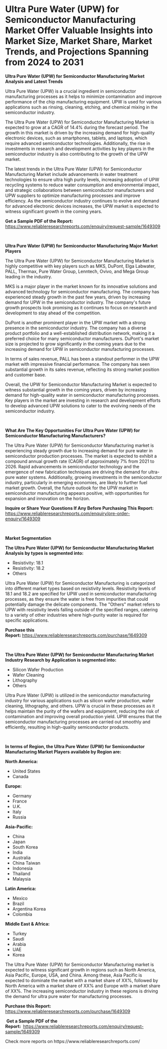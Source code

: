 <p><h1>Ultra Pure Water (UPW) for Semiconductor Manufacturing Market Offer Valuable Insights into Market Size, Market Share, Market Trends, and Projections Spanning from 2024 to 2031</h1></p><p><strong>Ultra Pure Water (UPW) for Semiconductor Manufacturing Market Analysis and Latest Trends</strong></p>
<p><p>Ultra Pure Water (UPW) is a crucial ingredient in semiconductor manufacturing processes as it helps to minimize contamination and improve performance of the chip manufacturing equipment. UPW is used for various applications such as rinsing, cleaning, etching, and chemical mixing in the semiconductor industry.</p><p>The Ultra Pure Water (UPW) for Semiconductor Manufacturing Market is expected to grow at a CAGR of 14.4% during the forecast period. The growth in this market is driven by the increasing demand for high-quality electronic devices, such as smartphones, tablets, and laptops, which require advanced semiconductor technologies. Additionally, the rise in investments in research and development activities by key players in the semiconductor industry is also contributing to the growth of the UPW market.</p><p>The latest trends in the Ultra Pure Water (UPW) for Semiconductor Manufacturing Market include advancements in water treatment technologies to ensure ultra high purity levels, increasing adoption of UPW recycling systems to reduce water consumption and environmental impact, and strategic collaborations between semiconductor manufacturers and UPW suppliers to optimize manufacturing processes and improve efficiency. As the semiconductor industry continues to evolve and demand for advanced electronic devices increases, the UPW market is expected to witness significant growth in the coming years.</p></p>
<p><strong>Get a Sample PDF of the Report:&nbsp;</strong> <a href="https://www.reliableresearchreports.com/enquiry/request-sample/1649309">https://www.reliableresearchreports.com/enquiry/request-sample/1649309</a></p>
<p>&nbsp;</p>
<p><strong>Ultra Pure Water (UPW) for Semiconductor Manufacturing Major Market Players</strong></p>
<p><p>The Ultra Pure Water (UPW) for Semiconductor Manufacturing Market is highly competitive with key players such as MKS, DuPont, Elga Labwater, PALL, Thermax, Pure Water Group, Lenntech, Ovivo, and Mega Group leading in the industry. </p><p>MKS is a major player in the market known for its innovative solutions and advanced technology for semiconductor manufacturing. The company has experienced steady growth in the past few years, driven by increasing demand for UPW in the semiconductor industry. The company's future growth prospects look promising as it continues to focus on research and development to stay ahead of the competition.</p><p>DuPont is another prominent player in the UPW market with a strong presence in the semiconductor industry. The company has a diverse product portfolio and a well-established distribution network, making it a preferred choice for many semiconductor manufacturers. DuPont's market size is projected to grow significantly in the coming years due to the increasing demand for UPW in semiconductor manufacturing processes.</p><p>In terms of sales revenue, PALL has been a standout performer in the UPW market with impressive financial performance. The company has seen substantial growth in its sales revenue, reflecting its strong market position and customer base. </p><p>Overall, the UPW for Semiconductor Manufacturing Market is expected to witness substantial growth in the coming years, driven by increasing demand for high-quality water in semiconductor manufacturing processes. Key players in the market are investing in research and development efforts to develop advanced UPW solutions to cater to the evolving needs of the semiconductor industry.</p></p>
<p>&nbsp;</p>
<p><strong>What Are The Key Opportunities For Ultra Pure Water (UPW) for Semiconductor Manufacturing Manufacturers?</strong></p>
<p><p>The Ultra Pure Water (UPW) for Semiconductor Manufacturing market is experiencing steady growth due to increasing demand for pure water in semiconductor production processes. The market is expected to exhibit a compound annual growth rate (CAGR) of approximately 7% from 2021 to 2026. Rapid advancements in semiconductor technology and the emergence of new fabrication techniques are driving the demand for ultra-pure water systems. Additionally, growing investments in the semiconductor industry, particularly in emerging economies, are likely to further fuel market growth. Overall, the future outlook for the UPW market in semiconductor manufacturing appears positive, with opportunities for expansion and innovation on the horizon.</p></p>
<p><strong>Inquire or Share Your Questions If Any Before Purchasing This Report:</strong> <a href="https://www.reliableresearchreports.com/enquiry/pre-order-enquiry/1649309">https://www.reliableresearchreports.com/enquiry/pre-order-enquiry/1649309</a></p>
<p>&nbsp;</p>
<p><strong>Market Segmentation</strong></p>
<p><strong>The Ultra Pure Water (UPW) for Semiconductor Manufacturing Market Analysis by types is segmented into:</strong></p>
<p><ul><li>Resistivity: 18.1</li><li>Resistivity: 18.2</li><li>Others</li></ul></p>
<p><p>Ultra Pure Water (UPW) for Semiconductor Manufacturing is categorized into different market types based on resistivity levels. Resistivity levels of 18.1 and 18.2 are specified for UPW used in semiconductor manufacturing processes, as they ensure the water is free from impurities that could potentially damage the delicate components. The "Others" market refers to UPW with resistivity levels falling outside of the specified ranges, catering to a variety of other industries where high-purity water is required for specific applications.</p></p>
<p><strong>Purchase this Report:&nbsp;</strong><a href="https://www.reliableresearchreports.com/purchase/1649309">https://www.reliableresearchreports.com/purchase/1649309</a></p>
<p>&nbsp;</p>
<p><strong>The Ultra Pure Water (UPW) for Semiconductor Manufacturing Market Industry Research by Application is segmented into:</strong></p>
<p><ul><li>Silicon Wafer Production</li><li>Wafer Cleaning</li><li>Lithography</li><li>Others</li></ul></p>
<p><p>Ultra Pure Water (UPW) is utilized in the semiconductor manufacturing industry for various applications such as silicon wafer production, wafer cleaning, lithography, and others. UPW is crucial in these processes as it helps maintain the purity of the wafers and equipment, reducing the risk of contamination and improving overall production yield. UPW ensures that the semiconductor manufacturing processes are carried out smoothly and efficiently, resulting in high-quality semiconductor products.</p></p>
<p>&nbsp;</p>
<p><strong>In terms of Region, the Ultra Pure Water (UPW) for Semiconductor Manufacturing Market Players available by Region are:</strong></p>
<p>
    <p> <strong> North America: </strong>
        <ul>
            <li>United States</li>
            <li>Canada</li>
        </ul>
        </p> 
    <p> <strong> Europe: </strong>
        <ul>
            <li>Germany</li>
            <li>France</li>
            <li>U.K.</li>
            <li>Italy</li>
            <li>Russia</li>
        </ul>
        </p> 
    <p> <strong> Asia-Pacific: </strong>
        <ul>
            <li>China</li>
            <li>Japan</li>
            <li>South Korea</li>
            <li>India</li>
            <li>Australia</li>
            <li>China Taiwan</li>
            <li>Indonesia</li>
            <li>Thailand</li>
            <li>Malaysia</li>
        </ul>
        </p> 
    <p> <strong> Latin America: </strong>
        <ul>
            <li>Mexico</li>
            <li>Brazil</li>
            <li>Argentina Korea</li>
            <li>Colombia</li>
        </ul>
        </p> 
    <p> <strong> Middle East & Africa: </strong>
        <ul>
            <li>Turkey</li>
            <li>Saudi</li>
            <li>Arabia</li>
            <li>UAE</li>
            <li>Korea</li>
        </ul>
    </p>
    </p>
<p><p>The Ultra Pure Water (UPW) for Semiconductor Manufacturing market is expected to witness significant growth in regions such as North America, Asia Pacific, Europe, USA, and China. Among these, Asia Pacific is expected to dominate the market with a market share of XX%, followed by North America with a market share of XX% and Europe with a market share of XX%. The increasing semiconductor industry in these regions is driving the demand for ultra pure water for manufacturing processes.</p></p>
<p><strong>Purchase this Report: </strong><a href="https://www.reliableresearchreports.com/purchase/1649309">https://www.reliableresearchreports.com/purchase/1649309</a></p>
<p>&nbsp;<strong>Get a Sample PDF of the Report:&nbsp;&nbsp;</strong><a href="https://www.reliableresearchreports.com/enquiry/request-sample/1649309">https://www.reliableresearchreports.com/enquiry/request-sample/1649309</a></p>
<p><strong></strong></p>
<p>Check more reports on https://www.reliableresearchreports.com/</p>